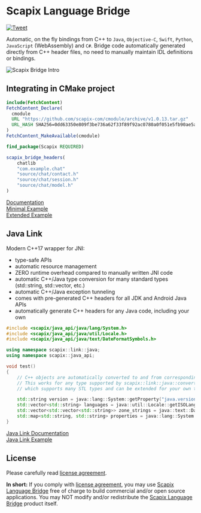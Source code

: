 ﻿# Scapix Language Bridge

[![Tweet](https://img.shields.io/twitter/url/http/shields.io.svg?style=social)](https://twitter.com/intent/tweet?text=Automatic%20bindings%20from%20C%2B%2B%20to%20Java%2C%20Objective-C%2C%20Swift%2C%20Python%2C%20JavaScript%20%28WebAssembly%29%20and%20C%23&url=https://github.com/scapix-com/scapix)

Automatic, on the fly bindings from C++ to `Java`, `Objective-C`, `Swift`, `Python`, `JavaScript` (WebAssembly) and `C#`.
Bridge code automatically generated directly from C++ header files, no need to manually maintain IDL definitions or bindings.

![Scapix Bridge Intro](https://www.scapix.com/img/scapix_intro.png)

## Integrating in CMake project

```cmake
include(FetchContent)
FetchContent_Declare(
  cmodule
  URL "https://github.com/scapix-com/cmodule/archive/v1.0.13.tar.gz"
  URL_HASH SHA256=0dd63350e809f3be736a62f33f89f92ac0780a0f051e5fb90ae5a3bf51070b48
)
FetchContent_MakeAvailable(cmodule)

find_package(Scapix REQUIRED)

scapix_bridge_headers(
    chatlib
    "com.example.chat"
    "source/chat/contact.h"
    "source/chat/session.h"
    "source/chat/model.h"
)
```

[Documentation](https://www.scapix.com/)\
[Minimal Example](https://github.com/scapix-com/tiny_bridge)\
[Extended Example](https://github.com/scapix-com/example1)

## Java Link

Modern C++17 wrapper for JNI:
- type-safe APIs
- automatic resource management
- ZERO runtime overhead compared to manually written JNI code
- automatic C++/Java type conversion for many standard types (std::string, std::vector, etc.)
- automatic C++/Java exception tunneling
- comes with pre-generated C++ headers for all JDK and Android Java APIs
- automatically generate C++ headers for any Java code, including your own

```cpp
#include <scapix/java_api/java/lang/System.h>
#include <scapix/java_api/java/util/Locale.h>
#include <scapix/java_api/java/text/DateFormatSymbols.h>

using namespace scapix::link::java;
using namespace scapix::java_api;

void test()
{
    // C++ objects are automatically converted to and from corresponding Java types.
    // This works for any type supported by scapix::link::java::convert<> interface,
    // which supports many STL types and can be extended for your own types.

    std::string version = java::lang::System::getProperty("java.version");
    std::vector<std::string> languages = java::util::Locale::getISOLanguages();
    std::vector<std::vector<std::string>> zone_strings = java::text::DateFormatSymbols::getInstance()->getZoneStrings();
    std::map<std::string, std::string> properties = java::lang::System::getProperties();
}
```

[Java Link Documentation](https://www.scapix.com/documentation/java_link)\
[Java Link Example](https://github.com/scapix-com/example2)

## License

Please carefully read [license agreement](LICENSE.txt).

**In short:**
If you comply with [license agreement](LICENSE.txt), you may use [Scapix Language Bridge](https://www.scapix.com) free of charge to build commercial and/or open source applications.
You may NOT modify and/or redistribute the [Scapix Language Bridge](https://www.scapix.com) product itself.
